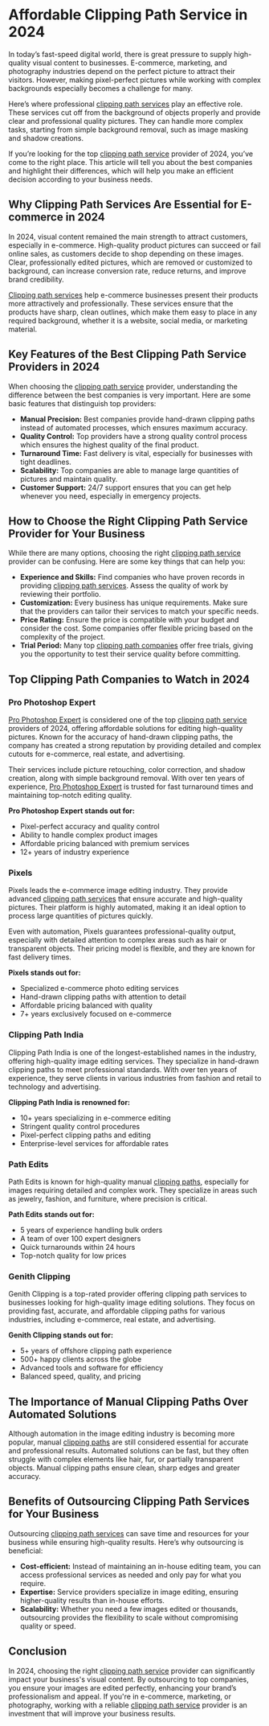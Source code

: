 # Affordable Clipping Path Service in 2024

In today’s fast-speed digital world, there is great pressure to supply high-quality visual content to businesses. E-commerce, marketing, and photography industries depend on the perfect picture to attract their visitors. However, making pixel-perfect pictures while working with complex backgrounds especially becomes a challenge for many.

Here’s where professional [clipping path services](https://prophotoshopexpert.com/affordable-clipping-path-service) play an effective role. These services cut off from the background of objects properly and provide clear and professional quality pictures. They can handle more complex tasks, starting from simple background removal, such as image masking and shadow creations.

If you’re looking for the top [clipping path service](https://prophotoshopexpert.com/affordable-clipping-path-service) provider of 2024, you’ve come to the right place. This article will tell you about the best companies and highlight their differences, which will help you make an efficient decision according to your business needs.

## Why Clipping Path Services Are Essential for E-commerce in 2024

In 2024, visual content remained the main strength to attract customers, especially in e-commerce. High-quality product pictures can succeed or fail online sales, as customers decide to shop depending on these images. Clear, professionally edited pictures, which are removed or customized to background, can increase conversion rate, reduce returns, and improve brand credibility.

[Clipping path services](https://prophotoshopexpert.com/affordable-clipping-path-service) help e-commerce businesses present their products more attractively and professionally. These services ensure that the products have sharp, clean outlines, which make them easy to place in any required background, whether it is a website, social media, or marketing material.

## Key Features of the Best Clipping Path Service Providers in 2024

When choosing the [clipping path service](https://prophotoshopexpert.com/affordable-clipping-path-service) provider, understanding the difference between the best companies is very important. Here are some basic features that distinguish top providers:

- **Manual Precision:** Best companies provide hand-drawn clipping paths instead of automated processes, which ensures maximum accuracy.
- **Quality Control:** Top providers have a strong quality control process which ensures the highest quality of the final product.
- **Turnaround Time:** Fast delivery is vital, especially for businesses with tight deadlines.
- **Scalability:** Top companies are able to manage large quantities of pictures and maintain quality.
- **Customer Support:** 24/7 support ensures that you can get help whenever you need, especially in emergency projects.

## How to Choose the Right Clipping Path Service Provider for Your Business

While there are many options, choosing the right [clipping path service](https://prophotoshopexpert.com/affordable-clipping-path-service) provider can be confusing. Here are some key things that can help you:

- **Experience and Skills:** Find companies who have proven records in providing [clipping path services](https://prophotoshopexpert.com/affordable-clipping-path-service). Assess the quality of work by reviewing their portfolio.
- **Customization:** Every business has unique requirements. Make sure that the providers can tailor their services to match your specific needs.
- **Price Rating:** Ensure the price is compatible with your budget and consider the cost. Some companies offer flexible pricing based on the complexity of the project.
- **Trial Period:** Many top [clipping path companies](https://prophotoshopexpert.com/affordable-clipping-path-service) offer free trials, giving you the opportunity to test their service quality before committing.

## Top Clipping Path Companies to Watch in 2024

### Pro Photoshop Expert

[Pro Photoshop Expert](https://prophotoshopexpert.com/affordable-clipping-path-service) is considered one of the top [clipping path service](https://prophotoshopexpert.com/affordable-clipping-path-service) providers of 2024, offering affordable solutions for editing high-quality pictures. Known for the accuracy of hand-drawn clipping paths, the company has created a strong reputation by providing detailed and complex cutouts for e-commerce, real estate, and advertising.

Their services include picture retouching, color correction, and shadow creation, along with simple background removal. With over ten years of experience, [Pro Photoshop Expert](https://prophotoshopexpert.com/affordable-clipping-path-service) is trusted for fast turnaround times and maintaining top-notch editing quality.

**Pro Photoshop Expert stands out for:**
- Pixel-perfect accuracy and quality control
- Ability to handle complex product images
- Affordable pricing balanced with premium services
- 12+ years of industry experience

### Pixels

Pixels leads the e-commerce image editing industry. They provide advanced [clipping path services](https://prophotoshopexpert.com/affordable-clipping-path-service) that ensure accurate and high-quality pictures. Their platform is highly automated, making it an ideal option to process large quantities of pictures quickly.

Even with automation, Pixels guarantees professional-quality output, especially with detailed attention to complex areas such as hair or transparent objects. Their pricing model is flexible, and they are known for fast delivery times.

**Pixels stands out for:**
- Specialized e-commerce photo editing services
- Hand-drawn clipping paths with attention to detail
- Affordable pricing balanced with quality
- 7+ years exclusively focused on e-commerce

### Clipping Path India

Clipping Path India is one of the longest-established names in the industry, offering high-quality image editing services. They specialize in hand-drawn clipping paths to meet professional standards. With over ten years of experience, they serve clients in various industries from fashion and retail to technology and advertising.

**Clipping Path India is renowned for:**
- 10+ years specializing in e-commerce editing
- Stringent quality control procedures
- Pixel-perfect clipping paths and editing
- Enterprise-level services for affordable rates

### Path Edits

Path Edits is known for high-quality manual [clipping paths](https://prophotoshopexpert.com/affordable-clipping-path-service), especially for images requiring detailed and complex work. They specialize in areas such as jewelry, fashion, and furniture, where precision is critical.

**Path Edits stands out for:**
- 5 years of experience handling bulk orders
- A team of over 100 expert designers
- Quick turnarounds within 24 hours
- Top-notch quality for low prices

### Genith Clipping

Genith Clipping is a top-rated provider offering clipping path services to businesses looking for high-quality image editing solutions. They focus on providing fast, accurate, and affordable clipping paths for various industries, including e-commerce, real estate, and advertising.

**Genith Clipping stands out for:**
- 5+ years of offshore clipping path experience
- 500+ happy clients across the globe
- Advanced tools and software for efficiency
- Balanced speed, quality, and pricing

## The Importance of Manual Clipping Paths Over Automated Solutions

Although automation in the image editing industry is becoming more popular, manual [clipping paths](https://prophotoshopexpert.com/affordable-clipping-path-service) are still considered essential for accurate and professional results. Automated solutions can be fast, but they often struggle with complex elements like hair, fur, or partially transparent objects. Manual clipping paths ensure clean, sharp edges and greater accuracy.

## Benefits of Outsourcing Clipping Path Services for Your Business

Outsourcing [clipping path services](https://prophotoshopexpert.com/affordable-clipping-path-service) can save time and resources for your business while ensuring high-quality results. Here’s why outsourcing is beneficial:

- **Cost-efficient:** Instead of maintaining an in-house editing team, you can access professional services as needed and only pay for what you require.
- **Expertise:** Service providers specialize in image editing, ensuring higher-quality results than in-house efforts.
- **Scalability:** Whether you need a few images edited or thousands, outsourcing provides the flexibility to scale without compromising quality or speed.

## Conclusion

In 2024, choosing the right [clipping path service](https://prophotoshopexpert.com/affordable-clipping-path-service) provider can significantly impact your business's visual content. By outsourcing to top companies, you ensure your images are edited perfectly, enhancing your brand’s professionalism and appeal. If you're in e-commerce, marketing, or photography, working with a reliable [clipping path service](https://prophotoshopexpert.com/affordable-clipping-path-service) provider is an investment that will improve your business results.
